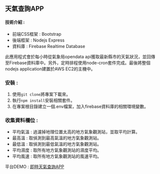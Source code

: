 ## 天氣查詢APP

#### 技術介紹 : 
- 前端CSS框架 : Bootstrap
- 後端框架 : Nodejs Express
- 資料庫 : Firebase Realtime Database

此應用程式會於每小時從氣象局opendata api獲取最新縣市的天氣狀況，並回傳至Firebase資料庫中。另外，定時排程使用node-cron套件完成。最後將整個nodejs application建置於AWS EC2的主機中。

### 安裝 : 
1. 使用```git clone```將專案下載來。
2. 執行```npm install```安裝相關套件。
3. 在專案根目錄建立一個.env檔案，加入firebase資料庫的相關環境變數。

### 收集資料欄位 : 
- 平均氣溫 : 過濾掉地理位置太高的地方氣象觀測站，並取平均計算。
- 最高溫 : 取偵測到最高氣溫的地方氣象觀測站。
- 最低溫 : 取偵測到最低氣溫的地方氣象觀測站。
- 平均濕度 : 取所有地方氣象觀測站的濕度平均。
- 平均風速 : 取所有地方氣象觀測站的風速平均。

平台DEMO : [即時天氣查詢APP](http://ec2-35-172-194-119.compute-1.amazonaws.com)